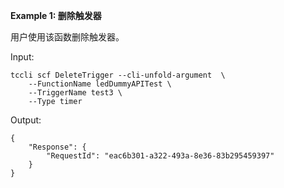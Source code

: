 **Example 1: 删除触发器**

用户使用该函数删除触发器。

Input: 

```
tccli scf DeleteTrigger --cli-unfold-argument  \
    --FunctionName ledDummyAPITest \
    --TriggerName test3 \
    --Type timer
```

Output: 
```
{
    "Response": {
        "RequestId": "eac6b301-a322-493a-8e36-83b295459397"
    }
}
```

